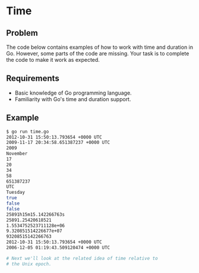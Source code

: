 # Time

## Problem

The code below contains examples of how to work with time and duration in Go. However, some parts of the code are missing. Your task is to complete the code to make it work as expected.

## Requirements

- Basic knowledge of Go programming language.
- Familiarity with Go's time and duration support.

## Example

```sh
$ go run time.go
2012-10-31 15:50:13.793654 +0000 UTC
2009-11-17 20:34:58.651387237 +0000 UTC
2009
November
17
20
34
58
651387237
UTC
Tuesday
true
false
false
25891h15m15.142266763s
25891.25420618521
1.5534752523711128e+06
9.320851514226677e+07
93208515142266763
2012-10-31 15:50:13.793654 +0000 UTC
2006-12-05 01:19:43.509120474 +0000 UTC

# Next we'll look at the related idea of time relative to
# the Unix epoch.
```
